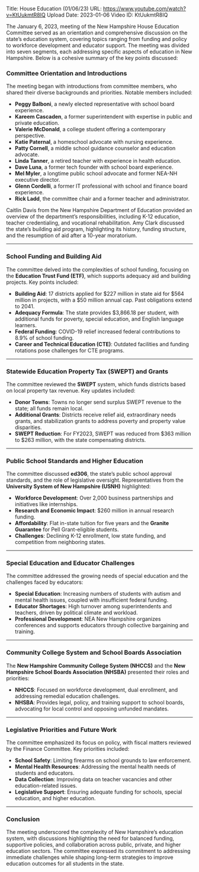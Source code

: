 Title: House Education (01/06/23)
URL: https://www.youtube.com/watch?v=KtUukmtR8IQ
Upload Date: 2023-01-06
Video ID: KtUukmtR8IQ

The January 6, 2023, meeting of the New Hampshire House Education Committee served as an orientation and comprehensive discussion on the state’s education system, covering topics ranging from funding and policy to workforce development and educator support. The meeting was divided into seven segments, each addressing specific aspects of education in New Hampshire. Below is a cohesive summary of the key points discussed:

### **Committee Orientation and Introductions**
The meeting began with introductions from committee members, who shared their diverse backgrounds and priorities. Notable members included:
- **Peggy Balboni**, a newly elected representative with school board experience.
- **Kareem Cascaden**, a former superintendent with expertise in public and private education.
- **Valerie McDonald**, a college student offering a contemporary perspective.
- **Katie Paternal**, a homeschool advocate with nursing experience.
- **Patty Cornell**, a middle school guidance counselor and education advocate.
- **Linda Tanner**, a retired teacher with experience in health education.
- **Dave Luna**, a former tech founder with school board experience.
- **Mel Myler**, a longtime public school advocate and former NEA-NH executive director.
- **Glenn Cordelli**, a former IT professional with school and finance board experience.
- **Rick Ladd**, the committee chair and a former teacher and administrator.

Caitlin Davis from the New Hampshire Department of Education provided an overview of the department’s responsibilities, including K-12 education, teacher credentialing, and vocational rehabilitation. Amy Clark discussed the state’s building aid program, highlighting its history, funding structure, and the resumption of aid after a 10-year moratorium.

---

### **School Funding and Building Aid**
The committee delved into the complexities of school funding, focusing on the **Education Trust Fund (ETF)**, which supports adequacy aid and building projects. Key points included:
- **Building Aid**: 17 districts applied for $227 million in state aid for $564 million in projects, with a $50 million annual cap. Past obligations extend to 2041.
- **Adequacy Formula**: The state provides $3,866.18 per student, with additional funds for poverty, special education, and English language learners.
- **Federal Funding**: COVID-19 relief increased federal contributions to 8.9% of school funding.
- **Career and Technical Education (CTE)**: Outdated facilities and funding rotations pose challenges for CTE programs.

---

### **Statewide Education Property Tax (SWEPT) and Grants**
The committee reviewed the **SWEPT** system, which funds districts based on local property tax revenue. Key updates included:
- **Donor Towns**: Towns no longer send surplus SWEPT revenue to the state; all funds remain local.
- **Additional Grants**: Districts receive relief aid, extraordinary needs grants, and stabilization grants to address poverty and property value disparities.
- **SWEPT Reduction**: For FY2023, SWEPT was reduced from $363 million to $263 million, with the state compensating districts.

---

### **Public School Standards and Higher Education**
The committee discussed **ed306**, the state’s public school approval standards, and the role of legislative oversight. Representatives from the **University System of New Hampshire (USNH)** highlighted:
- **Workforce Development**: Over 2,000 business partnerships and initiatives like internships.
- **Research and Economic Impact**: $260 million in annual research funding.
- **Affordability**: Flat in-state tuition for five years and the **Granite Guarantee** for Pell Grant-eligible students.
- **Challenges**: Declining K-12 enrollment, low state funding, and competition from neighboring states.

---

### **Special Education and Educator Challenges**
The committee addressed the growing needs of special education and the challenges faced by educators:
- **Special Education**: Increasing numbers of students with autism and mental health issues, coupled with insufficient federal funding.
- **Educator Shortages**: High turnover among superintendents and teachers, driven by political climate and workload.
- **Professional Development**: NEA New Hampshire organizes conferences and supports educators through collective bargaining and training.

---

### **Community College System and School Boards Association**
The **New Hampshire Community College System (NHCCS)** and the **New Hampshire School Boards Association (NHSBA)** presented their roles and priorities:
- **NHCCS**: Focused on workforce development, dual enrollment, and addressing remedial education challenges.
- **NHSBA**: Provides legal, policy, and training support to school boards, advocating for local control and opposing unfunded mandates.

---

### **Legislative Priorities and Future Work**
The committee emphasized its focus on policy, with fiscal matters reviewed by the Finance Committee. Key priorities included:
- **School Safety**: Limiting firearms on school grounds to law enforcement.
- **Mental Health Resources**: Addressing the mental health needs of students and educators.
- **Data Collection**: Improving data on teacher vacancies and other education-related issues.
- **Legislative Support**: Ensuring adequate funding for schools, special education, and higher education.

---

### **Conclusion**
The meeting underscored the complexity of New Hampshire’s education system, with discussions highlighting the need for balanced funding, supportive policies, and collaboration across public, private, and higher education sectors. The committee expressed its commitment to addressing immediate challenges while shaping long-term strategies to improve education outcomes for all students in the state.
